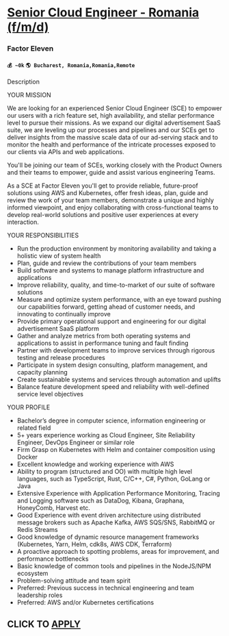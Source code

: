 # [Senior Cloud Engineer - Romania (f/m/d)](https://www.remotewlb.com/apply/senior-cloud-engineer-romania-f-m-d-67723)  
### Factor Eleven  
#### `💰 ~0k` `🌎 Bucharest, Romania,Romania,Remote`  

Description

YOUR MISSION

We are looking for an experienced Senior Cloud Engineer (SCE) to empower our users with a rich feature set, high availability, and stellar performance level to pursue their missions. As we expand our digital advertisement SaaS suite, we are leveling up our processes and pipelines and our SCEs get to deliver insights from the massive scale data of our ad-serving stack and to monitor the health and performance of the intricate processes exposed to our clients via APIs and web applications.  
  
You'll be joining our team of SCEs, working closely with the Product Owners and their teams to empower, guide and assist various engineering Teams.  
  
As a SCE at Factor Eleven you'll get to provide reliable, future-proof solutions using AWS and Kubernetes, offer fresh ideas, plan, guide and review the work of your team members, demonstrate a unique and highly informed viewpoint, and enjoy collaborating with cross-functional teams to develop real-world solutions and positive user experiences at every interaction.  
  
  
YOUR RESPONSIBILITIES  
  

  * Run the production environment by monitoring availability and taking a holistic view of system health
  * Plan, guide and review the contributions of your team members
  * Build software and systems to manage platform infrastructure and applications
  * Improve reliability, quality, and time-to-market of our suite of software solutions
  * Measure and optimize system performance, with an eye toward pushing our capabilities forward, getting ahead of customer needs, and innovating to continually improve
  * Provide primary operational support and engineering for our digital advertisement SaaS platform
  * Gather and analyze metrics from both operating systems and applications to assist in performance tuning and fault finding
  * Partner with development teams to improve services through rigorous testing and release procedures
  * Participate in system design consulting, platform management, and capacity planning
  * Create sustainable systems and services through automation and uplifts
  * Balance feature development speed and reliability with well-defined service level objectives

YOUR PROFILE

  * Bachelor’s degree in computer science, information engineering or related field
  * 5+ years experience working as Cloud Engineer, Site Reliability Engineer, DevOps Engineer or similar role
  * Firm Grasp on Kubernetes with Helm and container composition using Docker
  * Excellent knowledge and working experience with AWS
  * Ability to program (structured and OO) with multiple high level languages, such as TypeScript, Rust, C/C++, C#, Python, GoLang or Java
  * Extensive Experience with Application Performance Monitoring, Tracing and Logging software such as DataDog, Kibana, Graphana, HoneyComb, Harvest etc.
  * Good Experience with event driven architecture using distributed message brokers such as Apache Kafka, AWS SQS/SNS, RabbitMQ or Redis Streams
  * Good knowledge of dynamic resource management frameworks (Kubernetes, Yarn, Helm, cdk8s, AWS CDK, Terraform)
  * A proactive approach to spotting problems, areas for improvement, and performance bottlenecks
  * Basic knowledge of common tools and pipelines in the NodeJS/NPM ecosystem
  * Problem-solving attitude and team spirit
  * Preferred: Previous success in technical engineering and team leadership roles
  * Preferred: AWS and/or Kubernetes certifications

  
## CLICK TO [APPLY](https://www.remotewlb.com/apply/senior-cloud-engineer-romania-f-m-d-67723)

